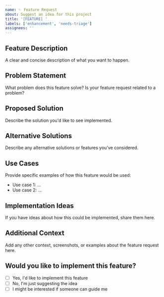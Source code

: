 ```yaml
---
name: ✨ Feature Request
about: Suggest an idea for this project
title: '[FEATURE] '
labels: ['enhancement', 'needs-triage']
assignees: ''
---
```


## Feature Description
A clear and concise description of what you want to happen.

## Problem Statement
What problem does this feature solve? Is your feature request related to a problem?

## Proposed Solution
Describe the solution you'd like to see implemented.

## Alternative Solutions
Describe any alternative solutions or features you've considered.

## Use Cases
Provide specific examples of how this feature would be used:
- Use case 1: ...
- Use case 2: ...

## Implementation Ideas
If you have ideas about how this could be implemented, share them here.

## Additional Context
Add any other context, screenshots, or examples about the feature request here.

## Would you like to implement this feature?
- [ ] Yes, I'd like to implement this feature
- [ ] No, I'm just suggesting the idea
- [ ] I might be interested if someone can guide me